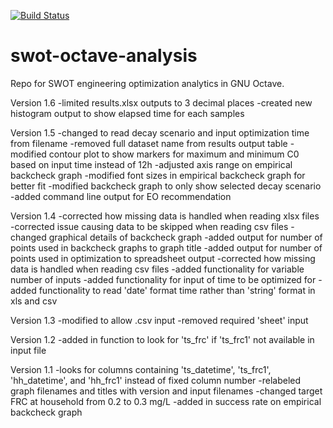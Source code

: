 [![Build Status](https://dev.azure.com/safeh2o/SWOT/_apis/build/status/dighr.swot-octave-analysis?branchName=master)](https://dev.azure.com/safeh2o/SWOT/_build/latest?definitionId=3&branchName=master)

# swot-octave-analysis
Repo for SWOT engineering optimization analytics in GNU Octave.

Version 1.6
-limited results.xlsx outputs to 3 decimal places
-created new histogram output to show elapsed time for each samples

Version 1.5
-changed to read decay scenario and input optimization time from filename
-removed full dataset name from results output table
-modified contour plot to show markers for maximum and minimum C0 based on input time instead of 12h
-adjusted axis range on empirical backcheck graph
-modified font sizes in empirical backcheck graph for better fit
-modified backcheck graph to only show selected decay scenario
-added command line output for EO recommendation

Version 1.4
-corrected how missing data is handled when reading xlsx files
-corrected issue causing data to be skipped when reading csv files
-changed graphical details of backcheck graph
-added output for number of points used in backcheck graphs to graph title
-added output for number of points used in optimization to spreadsheet output
-corrected how missing data is handled when reading csv files
-added functionality for variable number of inputs
-added functionality for input of time to be optimized for
-added functionality to read 'date' format time rather than 'string' format in xls and csv

Version 1.3
-modified to allow .csv input
-removed required 'sheet' input

Version 1.2
-added in function to look for 'ts_frc' if 'ts_frc1' not available in input file

Version 1.1
-looks for columns containing 'ts_datetime', 'ts_frc1', 'hh_datetime',
 and 'hh_frc1' instead of fixed column number
-relabeled graph filenames and titles with version and input filenames
-changed target FRC at household from 0.2 to 0.3 mg/L
-added in success rate on empirical backcheck graph
